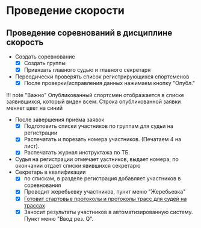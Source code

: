 # Проведение скорости

## Проведение соревнований в дисциплине скорость

* Создать соревнование
    * [x] Создать группы
    * [x] Привязать главного судью и главного секретаря
* Переодически проверять список регистрирующихся спортсменов
    * [x] После проверки/исправления данных нажимаем кнопку "Опубл."

!!! note "Важно"
    Опубликованный спортсмен отображается в списке заявившихся, который виден всем.
    Строка опубликованной заявки меняет цвет на синий

* После завершения приема заявок
    * [x] Подготовить списки участников по группам для судьи на регистрации
    * [x] Распечатать и порезать номера участников. (Печатаем 4 на лист).
    * [x] Распечатать журнал инструктажа по ТБ.

* Судья на регистрации отмечает уастников, выдает номера, по окончании
  отдает списки явившихся секретарю
* Секретарь в квалификации
    * [x] по спискам, в разделе регистрация добавляет участников в соревнования
    * [x] Проводит жеребьевку участников, пункт меню "Жеребьевка"
    * [x] [Готовит стартовые протоколы и протоколы трасс для судей на трассах](https://alptur.github.io/scaladocs/howto/#_3)
    * [x] Заносит результаты участников в автоматизированную систему. Пункт меню "Ввод рез. Q".